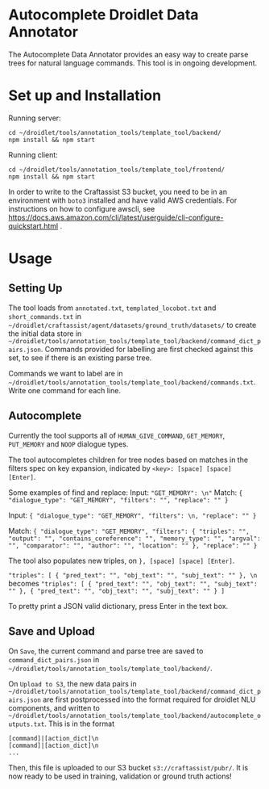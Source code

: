 # Autocomplete Droidlet Data Annotator

The Autocomplete Data Annotator provides an easy way to create parse trees for natural language commands. This tool is in ongoing development.

# Set up and Installation
Running server:
```
cd ~/droidlet/tools/annotation_tools/template_tool/backend/
npm install && npm start
```

Running client:
```
cd ~/droidlet/tools/annotation_tools/template_tool/frontend/
npm install && npm start
```

In order to write to the Craftassist S3 bucket, you need to be in an environment with `boto3` installed and have valid AWS credentials. For instructions on how to configure awscli, see https://docs.aws.amazon.com/cli/latest/userguide/cli-configure-quickstart.html .

# Usage
## Setting Up 
The tool loads from `annotated.txt`, `templated_locobot.txt` and `short_commands.txt` in `~/droidlet/craftassist/agent/datasets/ground_truth/datasets/` to create the initial data store in `~/droidlet/tools/annotation_tools/template_tool/backend/command_dict_pairs.json`. Commands provided for labelling are first checked against this set, to see if there is an existing parse tree.

Commands we want to label are in `~/droidlet/tools/annotation_tools/template_tool/backend/commands.txt`. Write one command for each line.

## Autocomplete

Currently the tool supports all of `HUMAN_GIVE_COMMAND`, `GET_MEMORY`, `PUT_MEMORY` and `NOOP` dialogue types.

The tool autocompletes children for tree nodes based on matches in the filters spec on key expansion, indicated by `<key>: [space] [space] [Enter]`.

Some examples of find and replace:
Input:
`"GET_MEMORY": \n"`
Match:
`{ "dialogue_type": "GET_MEMORY", "filters": "", "replace": "" }`

Input:
`{ "dialogue_type": "GET_MEMORY", "filters": \n, "replace": "" }`

Match:
`{ "dialogue_type": "GET_MEMORY", "filters": { "triples": "", "output": "", "contains_coreference": "", "memory_type": "", "argval": "", "comparator": "", "author": "", "location": "" }, "replace": "" }`

The tool also populates new triples, on `}, [space] [space] [Enter]`.

`"triples": [ { "pred_text": "", "obj_text": "", "subj_text": "" }, \n`
becomes
`"triples": [ { "pred_text": "", "obj_text": "", "subj_text": "" }, { "pred_text": "", "obj_text": "", "subj_text": "" } ]`

To pretty print a JSON valid dictionary, press Enter in the text box.

## Save and Upload
On `Save`, the current command and parse tree are saved to `command_dict_pairs.json` in `~/droidlet/tools/annotation_tools/template_tool/backend/`.

On `Upload to S3`, the new data pairs in `~/droidlet/tools/annotation_tools/template_tool/backend/command_dict_pairs.json` are first postprocessed into the format required for droidlet NLU components, and written to `~/droidlet/tools/annotation_tools/template_tool/backend/autocomplete_outputs.txt`. This is in the format

```
[command]|[action_dict]\n
[command]|[action_dict]\n
...
```

Then, this file is uploaded to our S3 bucket `s3://craftassist/pubr/`. It is now ready to be used in training, validation or ground truth actions!

